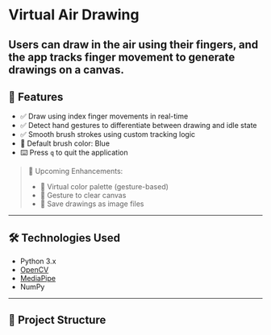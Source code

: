 # Virtual Air Drawing
Users can draw in the air using their fingers, and the app tracks finger movement to generate drawings on a canvas.
---

## 🎯 Features

- ✅ Draw using index finger movements in real-time
- ✅ Detect hand gestures to differentiate between drawing and idle state
- ✅ Smooth brush strokes using custom tracking logic
- 🔵 Default brush color: Blue
- ⌨️ Press `q` to quit the application

> 🚧 Upcoming Enhancements:
> - 🎨 Virtual color palette (gesture-based)
> - 🧹 Gesture to clear canvas
> - 💾 Save drawings as image files

---

## 🛠️ Technologies Used

- Python 3.x
- [OpenCV](https://opencv.org/)
- [MediaPipe](https://google.github.io/mediapipe/)
- NumPy

---

## 📁 Project Structure

